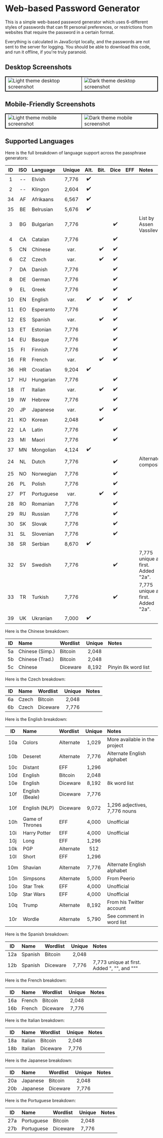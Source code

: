 # Web-based Password Generator
This is a simple web-based password generator which uses 6-different styles
of passwords that can fit personal preferences, or restrictions from
websites that require the password in a certain format.

Everything is calculated in JavaScript locally, and the passwords are not
sent to the server for logging. You should be able to download this code,
and run it offline, if you're truly paranoid.

## Desktop Screenshots
<table style="border-collapse: collapse; border: 1px solid black;">
<tr><td style="border: 1px solid black;">
<img alt="Light theme desktop screenshot" src="https://user-images.githubusercontent.com/699572/127556853-20914ceb-ea69-419a-8c52-10c33db7064b.png" />
</td><td style="border: 1px solid black;">
<img alt="Dark theme desktop screenshot" src="https://user-images.githubusercontent.com/699572/127556854-71a053ec-5b91-4cce-aa61-7bf9c6e0860b.png" />
</td></tr></table>

## Mobile-Friendly Screenshots
<table style="border-collapse: collapse; border: 1px solid black;">
<tr><td style="border: 1px solid black;">
<img alt="Light theme mobile screenshot" src="https://user-images.githubusercontent.com/699572/127557629-d80af7a3-3fc8-44cc-8c6f-f3f1d08ba424.png" />
</td><td style="border: 1px solid black;">
<img alt="Dark theme mobile screenshot" src="https://user-images.githubusercontent.com/699572/127557630-18b5d92d-2574-45eb-8d65-f0120ddc2f50.png" />
</td></tr></table>

## Supported Languages
Here is the full breakdown of language support across the passphrase generators:

| ID | ISO | Language   | Unique | Alt. | Bit. | Dice | EFF | Notes                              |
|:--:|:---:|:-----------|:------:|:----:|:----:|:----:|:---:|:-----------------------------------|
|  1 | --  | Elvish     | 7,776  |  ✔️   |      |      |     |                                    |
|  2 | --  | Klingon    | 2,604  |  ✔️   |      |      |     |                                    |
| 34 | AF  | Afrikaans  | 6,567  |  ✔️   |      |      |     |                                    | 
| 35 | BE  | Belrusian  | 5,676  |  ✔️   |      |      |     |                                    | 
|  3 | BG  | Bulgarian  | 7,776  |      |      |  ✔️   |     | List by Assen Vassilev             |
|  4 | CA  | Catalan    | 7,776  |      |      |  ✔️   |     |                                    |
|  5 | CN  | Chinese    |  var.  |      |  ✔️   |  ✔️   |     |                                    |
|  6 | CZ  | Czech      |  var.  |      |  ✔️   |  ✔️   |     |                                    |
|  7 | DA  | Danish     | 7,776  |      |      |  ✔️   |     |                                    |
|  8 | DE  | German     | 7,776  |      |      |  ✔️   |     |                                    |
|  9 | EL  | Greek      | 7,776  |      |      |  ✔️   |     |                                    |
| 10 | EN  | English    |  var.  |  ✔️   |  ✔️   |  ✔️   |  ✔️  |                                    |
| 11 | EO  | Esperanto  | 7,776  |      |      |  ✔️   |     |                                    |
| 12 | ES  | Spanish    |  var.  |      |  ✔️   |  ✔️   |     |                                    |
| 13 | ET  | Estonian   | 7,776  |      |      |  ✔️   |     |                                    |
| 14 | EU  | Basque     | 7,776  |      |      |  ✔️   |     |                                    |
| 15 | FI  | Finnish    | 7,776  |      |      |  ✔️   |     |                                    |
| 16 | FR  | French     |  var.  |      |  ✔️   |  ✔️   |     |                                    |
| 36 | HR  | Croatian   | 9,204  |  ✔️   |      |      |     |                                    | 
| 17 | HU  | Hungarian  | 7,776  |      |      |  ✔️   |     |                                    |
| 18 | IT  | Italian    |  var.  |      |  ✔️   |  ✔️   |     |                                    |
| 19 | IW  | Hebrew     | 7,776  |      |      |  ✔️   |     |                                    |
| 20 | JP  | Japanese   |  var.  |      |  ✔️   |  ✔️   |     |                                    |
| 21 | KO  | Korean     | 2,048  |      |  ✔️   |      |     |                                    |
| 22 | LA  | Latin      | 7,776  |      |      |  ✔️   |     |                                    |
| 23 | MI  | Maori      | 7,776  |      |      |  ✔️   |     |                                    |
| 37 | MN  | Mongolian  | 4,124  |  ✔️   |      |      |     |                                    | 
| 24 | NL  | Dutch      | 7,776  |      |      |  ✔️   |     | Alternate composite                |
| 25 | NO  | Norwegian  | 7,776  |      |      |  ✔️   |     |                                    |
| 26 | PL  | Polish     | 7,776  |      |      |  ✔️   |     |                                    |
| 27 | PT  | Portuguese |  var.  |      |  ✔️   |  ✔️   |     |                                    |
| 28 | RO  | Romanian   | 7,776  |      |      |  ✔️   |     |                                    |
| 29 | RU  | Russian    | 7,776  |      |      |  ✔️   |     |                                    |
| 30 | SK  | Slovak     | 7,776  |      |      |  ✔️   |     |                                    |
| 31 | SL  | Slovenian  | 7,776  |      |      |  ✔️   |     |                                    |
| 38 | SR  | Serbian    | 8,670  |  ✔️   |      |      |     |                                    | 
| 32 | SV  | Swedish    | 7,776  |      |      |  ✔️   |     | 7,775 unique at first. Added "2a". |
| 33 | TR  | Turkish    | 7,776  |      |      |  ✔️   |     | 7,775 unique at first. Added "2a". |
| 39 | UK  | Ukranian   | 7,000  |  ✔️   |      |      |     |                                    | 

Here is the Chinese breakdown:

| ID | Name            | Wordlist  | Unique | Notes                         |
|:--:|:----------------|:----------|:------:|:------------------------------|
| 5a | Chinese (Simp.) | Bitcoin   | 2,048  |                               |
| 5b | Chinese (Trad.) | Bitcoin   | 2,048  |                               |
| 5c | Chinese         | Diceware  | 8,192  | Pinyin 8k word list           |

Here is the Czech breakdown:

| ID | Name            | Wordlist  | Unique | Notes                         |
|:--:|:----------------|:----------|:------:|:------------------------------|
| 6a | Czech           | Bitcoin   | 2,048  |                               |
| 6b | Czech           | Diceware  | 7,776  |                               |

Here is the English breakdown:

| ID  | Name            | Wordlist  | Unique | Notes                         |
|:---:|:----------------|:----------|:------:|:------------------------------|
| 10a | Colors          | Alternate | 1,029  | More available in the project |
| 10b | Deseret         | Alternate | 7,776  | Alternate English alphabet    |
| 10c | Distant         | EFF       | 1,296  |                               |
| 10d | English         | Bitcoin   | 2,048  |                               |
| 10e | English         | Diceware  | 8,192  | 8k word list                  |
| 10f | English (Beale) | Diceware  | 7,776  |                               |
| 10f | English (NLP)   | Diceware  | 9,072  | 1,296 adjectives, 7,776 nouns |
| 10h | Game of Thrones | EFF       | 4,000  | Unofficial                    |
| 10i | Harry Potter    | EFF       | 4,000  | Unofficial                    |
| 10j | Long            | EFF       | 1,296  |                               |
| 10k | PGP             | Alternate |   512  |                               |
| 10l | Short           | EFF       | 1,296  |                               |
| 10m | Shavian         | Alternate | 7,776  | Alternate English alphabet    |
| 10n | Simpsons        | Alternate | 5,000  | From Peerio                   |
| 10o | Star Trek       | EFF       | 4,000  | Unofficial                    |
| 10p | Star Wars       | EFF       | 4,000  | Unofficial                    |
| 10q | Trump           | Alternate | 8,192  | From his Twitter account      |
| 10r | Wordle          | Alternate | 5,790  | See comment in word list      |

Here is the Spanish breakdown:

| ID  | Name    | Wordlist | Unique | Notes                                        |
|:---:|:--------|:---------|:------:|:---------------------------------------------|
| 12a | Spanish | Bitcoin  | 2,048  |                                              |
| 12b | Spanish | Diceware | 7,776  |  7,773 unique at first. Added ", "", and """ |

Here is the French breakdown:

| ID  | Name   | Wordlist | Unique | Notes                         |
|:---:|:-------|:---------|:------:|:------------------------------|
| 16a | French | Bitcoin  | 2,048  |                               |
| 16b | French | Diceware | 7,776  |                               |

Here is the Italian breakdown:

| ID  | Name    | Wordlist | Unique | Notes                         |
|:---:|:--------|:---------|:------:|:------------------------------|
| 18a | Italian | Bitcoin  | 2,048  |                               |
| 18b | Italian | Diceware | 7,776  |                               |

Here is the Japanese breakdown:

| ID  | Name     | Wordlist | Unique | Notes                         |
|:---:|:---------|:---------|:------:|:------------------------------|
| 20a | Japanese | Bitcoin  | 2,048  |                               |
| 20b | Japanese | Diceware | 7,776  |                               |

Here is the Portuguese breakdown:

| ID  | Name       | Wordlist | Unique | Notes                         |
|:---:|:-----------|:---------|:------:|:------------------------------|
| 27a | Portuguese | Bitcoin  | 2,048  |                               |
| 27b | Portuguese | Diceware | 7,776  |                               |
